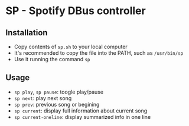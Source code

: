 # SP - Spotify DBus controller
## Installation
- Copy contents of `sp.sh` to your local computer
- It's recommended to copy the file into the PATH, such as `/usr/bin/sp`
- Use it running the command `sp`

## Usage
- `sp play`, `sp pause`: toogle play/pause
- `sp next`: play next song
- `sp prev`: previous song or begining
- `sp current`: display full information about current song
- `sp current-oneline`: display summarized info in one line
